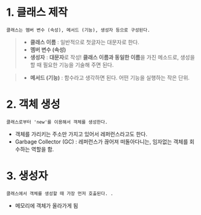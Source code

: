 # 1. 클래스 제작

	클래스는 멤버 변수 (속성), 메서드 (기능), 생성자 등으로 구성된다.

> * **클래스 이름** : 일반적으로 첫글자는 대문자로 한다.     
> *  **멤버 변수 (속성)**      
>*  **생성자** : **대문자**로 작성! **클래스 이름과 동일한 이름**을 가진 메소드로, 생성을 할 때 필요한 기능을 기술해 주면 된다. 
      
> * **메서드 (기능)** : 함수라고 생각하면 된다. 어떤 기능을 실행하는 작은 단위.

# 2. 객체 생성

	클래스로부터 'new'를 이용해서 객체를 생성한다.
	
* 객체를 가리키는 주소만 가지고 있어서 레퍼런스라고도 한다.
* Garbage Collector (GC) : 레퍼런스가 끊어져 떠돌아다니는, 임자없는 객체를 회수하는 역할을 함.


# 3. 생성자
	클래스에서 객체를 생성할 때 가장 먼저 호출된다. .
	
* 메모리에 객체가 올라가게 됨
